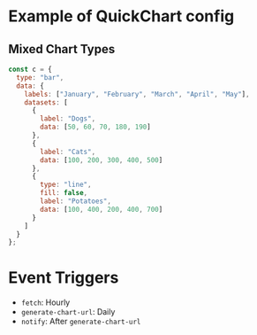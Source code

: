 # Example of QuickChart config

## Mixed Chart Types

```javascript
const c = {
  type: "bar",
  data: {
    labels: ["January", "February", "March", "April", "May"],
    datasets: [
      {
        label: "Dogs",
        data: [50, 60, 70, 180, 190]
      },
      {
        label: "Cats",
        data: [100, 200, 300, 400, 500]
      },
      {
        type: "line",
        fill: false,
        label: "Potatoes",
        data: [100, 400, 200, 400, 700]
      }
    ]
  }
};
```

# Event Triggers

- `fetch`: Hourly
- `generate-chart-url`: Daily
- `notify`: After `generate-chart-url`